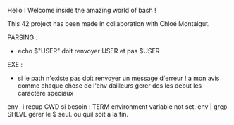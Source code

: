 Hello ! Welcome inside the amazing world of bash !

This 42 project has been made in collaboration with Chloé Montaigut.


PARSING :
- echo $"USER" doit renvoyer USER et pas $USER

EXE :
- si le path n'existe pas doit renvoyer un message d'erreur ! a mon avis comme chaque chose de l'env dailleurs
gerer des les debut les caractere speciaux


env -i recup CWD
si besoin : TERM environment variable not set.
env | grep SHLVL
gerer le $ seul. ou quil soit a la fin.